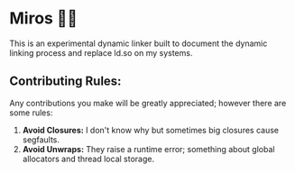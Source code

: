 # Miros 🌸🌿

This is an experimental dynamic linker built to document the dynamic linking process and replace ld.so on my systems.


## Contributing Rules:

Any contributions you make will be greatly appreciated; however there are some rules:

1. **Avoid Closures:** I don't know why but sometimes big closures cause segfaults.
2. **Avoid Unwraps:** They raise a runtime error; something about global allocators and thread local storage.

